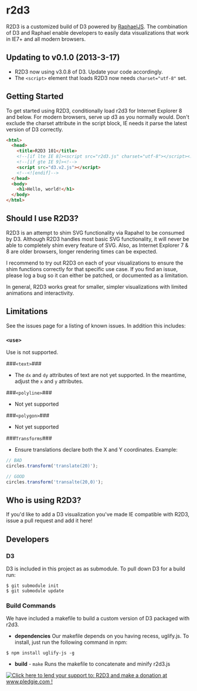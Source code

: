 r2d3
==========

R2D3 is a customized build of D3 powered by [RaphaelJS](http://raphaeljs.com/).  The combination of D3 and Raphael enable developers to easily
data visualizations that work in IE7+ and all modern browsers.


Updating to v0.1.0 (2013-3-17)
------------------------------

* R2D3 now using v3.0.8 of D3. Update your code accordingly.
* The ```<script>``` element that loads R2D3 now needs ```charset="utf-8"``` set.


Getting Started
---------------

To get started using R2D3,  conditionally load r2d3 for Internet Explorer 8 and below. For modern browsers,
serve up d3 as you normally would.  Don't exclude the charset attribute in the script block, IE needs it parse
the latest version of D3 correctly.

```html
<html>
  <head>
    <title>R2D3 101</title>
    <!--[if lte IE 8]><script src="r2d3.js" charset="utf-8"></script><![endif]-->
    <!--[if gte IE 9]><!-->
    <script src="d3.v2.js"></script>
    <!--<![endif]-->
  </head>
  <body>
    <h1>Hello, world!</h1>
  </body>
</html>
```

Should I use R2D3?
------------------

R2D3 is an attempt to shim SVG functionality via Rapahel to be consumed by D3. Although R2D3 handles most basic SVG functionality, it will 
never be able to completely shim every feature of SVG.  Also, as Internet Explorer 7 & 8 are older browsers, longer rendering times can be expected.

I recommend to try out R2D3 on each of your visualizations to ensure the shim functions correctly for that specific use case.
If you find an issue, please log a bug so it can either be patched, or documented as a limitation.

In general, R2D3 works great for smaller, simpler visualizations with limited animations and interactivity.

Limitations
-----------

See the issues page for a listing of known issues. In addition this
includes:

### ```<use>``` ###
Use is not supported.
  
###````<text>````###
* The ```dx``` and ```dy```  attributes of text are not yet supported. In the meantime, adjust the ```x``` and ```y``` attributes.

###```<polyline>```###
* Not yet supported

###```<polygon>```###
* Not yet supported

###```Transforms```###
* Ensure translations declare both the X and Y coordinates. Example:


```javascript
// BAD
circles.transform('translate(20)');

// GOOD
circles.transform('transalte(20,0)');
```

Who is using R2D3?
------------------

If you'd like to add a D3 visualization you've made IE compatible with R2D3, issue a pull request and add it here!


Developers
----------
### D3 ###
D3 is included in this project as as submodule. To pull down D3 for a build run:

```
$ git submodule init
$ git submodule update
```

### Build Commands ###
We have included a makefile to build a custom version of D3 packaged with r2d3. 

+ **dependencies**
Our makefile depends on you having recess, uglify.js. To install, just run the following command in npm:

```
$ npm install uglify-js -g
```

+ **build** - `make`
Runs the  makefile to concatenate and minify r2d3.js



<a href='http://www.pledgie.com/campaigns/18826'><img alt='Click here to lend your support to: R2D3 and make a donation at www.pledgie.com !' src='http://www.pledgie.com/campaigns/18826.png?skin_name=chrome' border='0' /></a>
